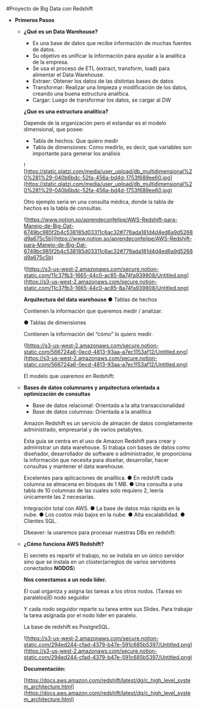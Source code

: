 #Proyecto de Big Data con Redshift

- **Primeros Pasos**
    - **¿Qué es un Data Warehouse?**
        - Es una base de datos que recibe información de muchas fuentes de datos.
        - Su objetivo es unificar la información para ayudar a la analítica de la empresa.
        - Se usa el proceso de ETL (extract, transform, load) para alimentar el Data Warehouse.
        - Extraer: Obtener los datos de las distintas bases de datos
        - Transformar: Realizar una limpieza y modificación de los datos, creando una buena estructura analítica.
        - Cargar: Luego de transformar los datos, se cargar al DW
        
        **¿Que es una estructura analítica?**
        
        Depende de la organización pero el estandar es el modelo dimensional, que posee:        
        - Tabla de hechos: Que quiero medir
        - Tabla de dimensiones: Como medirlo, es decir, que variables son importante para generar los análisis
        
        ![https://static.platzi.com/media/user_upload/db_multidimensional%20%281%29-040b6bdc-52fa-456a-bd4d-1753f689ee60.jpg](https://static.platzi.com/media/user_upload/db_multidimensional%20%281%29-040b6bdc-52fa-456a-bd4d-1753f689ee60.jpg)
        
        Otro ejemplo seria en una consulta médica, donde la tabla de hechos es la tabla de consultas.
        
        ![https://www.notion.so/aprendeconfelipe/AWS-Redshift-para-Manejo-de-Big-Dat-6749bc985f2b4c538185d03311c6ac32#776ada181d4d4ed6a9d5268d9a675c5b](https://www.notion.so/aprendeconfelipe/AWS-Redshift-para-Manejo-de-Big-Dat-6749bc985f2b4c538185d03311c6ac32#776ada181d4d4ed6a9d5268d9a675c5b)
        
        ![https://s3-us-west-2.amazonaws.com/secure.notion-static.com/11c37fb3-1665-44c0-ac85-8a74fa939808/Untitled.png](https://s3-us-west-2.amazonaws.com/secure.notion-static.com/11c37fb3-1665-44c0-ac85-8a74fa939808/Untitled.png)
        
        **Arquitectura del data warehouse**
        ● Tablas de hechos
        
        Contienen la información que queremos
        medir / analizar.
        
        ● Tablas de dimensiones
        
        Contienen la información del “cómo” lo
        quiero medir.
        
        ![https://s3-us-west-2.amazonaws.com/secure.notion-static.com/566724a6-0ecd-4813-93aa-a7ec1153af12/Untitled.png](https://s3-us-west-2.amazonaws.com/secure.notion-static.com/566724a6-0ecd-4813-93aa-a7ec1153af12/Untitled.png)
        
        El modelo que usaremos en Redshift:
        
    - **Bases de datos columnares y arquitectura orientada a optimización de consultas**
        - Base de datos relacional: Orientada a la alta transaccionalidad
        - Base de datos columnas: Orientada a la analítica
        
        Amazon Redshift es un servicio de almacén de datos completamente administrado, empresarial y de varios petabytes.
        
        Esta guía se centra en el uso de Amazon Redshift para crear y administrar un data warehouse. Si trabaja con bases de datos como diseñador, desarrollador de software o administrador, le proporciona la información que necesita para diseñar, desarrollar, hacer consultas y mantener el data warehouse.
        
        Excelentes para aplicaciones de analítica.
        ● En redshift cada columna se almacena en bloques de 1 MB.
        ● Una consulta a una tabla de 10 columnas de las cuales solo requiero 2, leería únicamente las 2 necesarias.
        
        Integración total con AWS.
        ● La base de datos más rápida en la nube.
        ● Los costos más bajos en la nube.
        ● Alta escalabilidad.
        ● Clientes SQL.
        
        Dbeaver: la usaremos para procesar nuestras DBs en redshift:
        
    - **¿Cómo funciona AWS Redshift?**
        
        El secreto es repartir el trabajo, no se instala en un único servidor sino que se instala en un clúster(arreglos de varios servidores conectados **NODOS**)
        
        **Nos conectamos a un nodo líder.**
        
        El cual organiza y asigna las tareas a los otros nodos. (Tareas en paralelos)El nodo seguidor
        
        Y cada nodo seguidor reparte su tarea entre sus Slides. Para trabajar la tarea asignada por el nodo lider en paralelo.
        
        La base de redshift es PostgreSQL.
        
        ![https://s3-us-west-2.amazonaws.com/secure.notion-static.com/294ed244-cfad-4379-b47e-591c685b5397/Untitled.png](https://s3-us-west-2.amazonaws.com/secure.notion-static.com/294ed244-cfad-4379-b47e-591c685b5397/Untitled.png)
        
        **Documentación:**
        
        [https://docs.aws.amazon.com/redshift/latest/dg/c_high_level_system_architecture.html](https://docs.aws.amazon.com/redshift/latest/dg/c_high_level_system_architecture.html)
